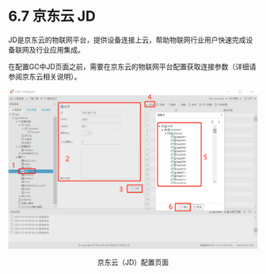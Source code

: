 # 6.7 京东云 JD

JD是京东云的物联网平台，提供设备连接上云，帮助物联网行业用户快速完成设备联网及行业应用集成。

在配置GC中JD页面之前，需要在京东云的物联网平台配置获取连接参数（详细请参阅京东云相关说明）。

![京东云（JD）](assets/京东云（JD）.png)

<center>京东云（JD）配置页面</center>

